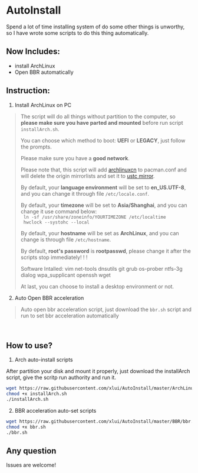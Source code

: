 # AutoInstall
Spend a lot of time installing system of do some other things is unworthy, so I have wrote some scripts to do this thing automatically.  

## Now Includes:

- install ArchLinux
- Open BBR automatically


## Instruction:

1. Install ArchLinux on PC

> The script will do all things without partition to the computer, so **please make sure you have parted and mounted** before run script `installArch.sh`. 
>
> You can choose which method to boot: **UEFI** or **LEGACY**, just follow the prompts.
> 
> Please make sure you have a **good network**.  
> 
> Please note that, this script will add [archlinuxcn](http://mirrors.tuna.tsinghua.edu.cn/archlinuxcn/) to pacman.conf and will delete the origin mirrorlists and set it to [ustc mirror](http://mirrors.tuna.tsinghua.edu.cn/archlinux).  
> 
> By default, your **language environment** will be set to **en_US.UTF-8**, and you can change it through file `/etc/locale.conf`.
> 
> By default, your **timezone** will be set to **Asia/Shanghai**, and you can change it use command below:  
` ln -sf /usr/share/zoneinfo/YOURTIMEZONE /etc/localtime`  
` hwclock --systohc --local`  
>
> By default, your **hostname** will be set as **ArchLinux**, and you can change is through file `/etc/hostname`.
> 
> By default, **root's password** is **rootpasswd**, please change it after the scripts stop immediately! ! !
> 
> Software Intalled: vim net-tools dnsutils git grub os-prober ntfs-3g dialog wpa_supplicant openssh wget
> 
> At last, you can choose to install a desktop environment or not.

2. Auto Open BBR acceleration

> Auto open bbr acceleration script, just download the `bbr.sh` script and run to set bbr acceleration automatically

<br>

## How to use?

1. Arch auto-install scripts  

After partition your disk and mount it properly, just download the installArch script, give the scritp run authority and run it.

```bash
wget https://raw.githubusercontent.com/xlui/AutoInstall/master/ArchLinux/installArch.sh
chmod +x installArch.sh
./installArch.sh
```

2. BBR acceleration auto-set scripts

```bash
wget https://raw.githubusercontent.com/xlui/AutoInstall/master/BBR/bbr.sh
chmod +x bbr.sh
./bbr.sh
```

## Any question

Issues are welcome!
